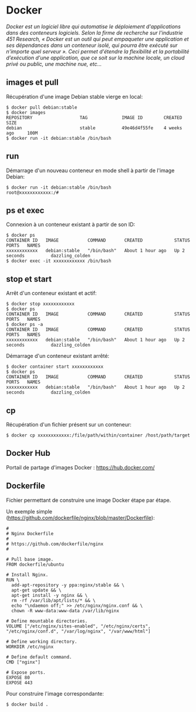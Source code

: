 # Docker

*Docker est un logiciel libre qui automatise le déploiement d'applications dans des conteneurs logiciels. Selon la firme de recherche sur l'industrie 451 Research, « Docker est un outil qui peut empaqueter une application et ses dépendances dans un conteneur isolé, qui pourra être exécuté sur n'importe quel serveur ». Ceci permet d'étendre la flexibilité et la portabilité d’exécution d'une application, que ce soit sur la machine locale, un cloud privé ou public, une machine nue, etc...*

## images et pull

Récupération d'une image Debian stable vierge en local:

```` shell
$ docker pull debian:stable
$ docker images
REPOSITORY                  TAG             IMAGE ID        CREATED         SIZE
debian                      stable          49e46d4f55fe    4 weeks ago     100M
$ docker run -it debian:stable /bin/bash
````

## run

Démarrage d'un nouveau conteneur en mode shell à partir de l'image Debian:

```` shell
$ docker run -it debian:stable /bin/bash
root@xxxxxxxxxxxx:/#
````

## ps et exec

Connexion à un conteneur existant à partir de son ID:

```` shell
$ docker ps
CONTAINER ID   IMAGE           COMMAND       CREATED            STATUS        PORTS   NAMES
xxxxxxxxxxxx   debian:stable   "/bin/bash"   About 1 hour ago   Up 2 seconds          dazzling_colden
$ docker exec -it xxxxxxxxxxxx /bin/bash
````

## stop et start

Arrêt d'un conteneur existant et actif:

```` shell
$ docker stop xxxxxxxxxxxx
$ docker ps
CONTAINER ID   IMAGE           COMMAND       CREATED            STATUS        PORTS   NAMES
$ docker ps -a
CONTAINER ID   IMAGE           COMMAND       CREATED            STATUS        PORTS   NAMES
xxxxxxxxxxxx   debian:stable   "/bin/bash"   About 1 hour ago   Up 2 seconds          dazzling_colden
````

Démarrage d'un conteneur existant arrêté:

```` shell
$ docker container start xxxxxxxxxxxx
$ docker ps
CONTAINER ID   IMAGE           COMMAND       CREATED            STATUS        PORTS   NAMES
xxxxxxxxxxxx   debian:stable   "/bin/bash"   About 1 hour ago   Up 2 seconds          dazzling_colden
````

## cp

Récupération d'un fichier présent sur un conteneur:

```` shell
$ docker cp xxxxxxxxxxxx:/file/path/within/container /host/path/target
````

## Docker Hub

Portail de partage d'images Docker : https://hub.docker.com/

## Dockerfile

Fichier permettant de construire une image Docker étape par étape.

Un exemple simple (https://github.com/dockerfile/nginx/blob/master/Dockerfile):

````
#
# Nginx Dockerfile
#
# https://github.com/dockerfile/nginx
#

# Pull base image.
FROM dockerfile/ubuntu

# Install Nginx.
RUN \
  add-apt-repository -y ppa:nginx/stable && \
  apt-get update && \
  apt-get install -y nginx && \
  rm -rf /var/lib/apt/lists/* && \
  echo "\ndaemon off;" >> /etc/nginx/nginx.conf && \
  chown -R www-data:www-data /var/lib/nginx

# Define mountable directories.
VOLUME ["/etc/nginx/sites-enabled", "/etc/nginx/certs", "/etc/nginx/conf.d", "/var/log/nginx", "/var/www/html"]

# Define working directory.
WORKDIR /etc/nginx

# Define default command.
CMD ["nginx"]

# Expose ports.
EXPOSE 80
EXPOSE 443
````

Pour construire l'image correspondante:

````
$ docker build .
````
